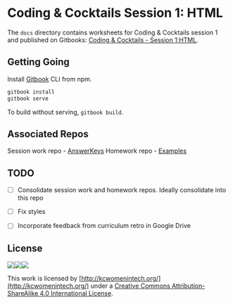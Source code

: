 # Coding & Cocktails Session 1: HTML

The `docs` directory contains worksheets for Coding & Cocktails session 1 and published on Gitbooks: [Coding & Cocktails - Session 1:HTML](https://www.gitbook.com/book/codingandcocktailskc/session-1-html/details).

## Getting Going
Install [Gitbook](https://www.npmjs.com/package/gitbook) CLI from npm.

```bash
gitbook install
gitbook serve
```
To build without serving, `gitbook build`.

## Associated Repos
Session work repo - [AnswerKeys](https://github.com/KansasCityWomeninTechnology/AnswerKeys)
Homework repo - [Examples](https://github.com/KansasCityWomeninTechnology/examples)

## TODO
- [ ] Consolidate session work and homework repos. Ideally consolidate into this repo
- [ ] Fix styles
- [ ] Incorporate feedback from curriculum retro in Google Drive


## License
![](https://lh6.googleusercontent.com/osprAumZLusoNUcKnPtOWMijWYLZ8ydrUS0gMTvMCoyhSVBd69InqiXqQjc7fH8iQiVbZLXvyyvPZXwKjeyHuPnrd2zJT1mYLa1WoziryvxOo0q7nvMnpfeeVPBgfqW0bnp1--wa)![](https://lh5.googleusercontent.com/AZZipN4uXuU6FkxA0zLbrq9EwMhky22oNI8UtjQ2-Kgzy64Jmbij_IKUwXDcqGjnHWSMg9h3ii2Dx_SLI871nVn56NyF1VnmDbkEL2m9sJ_9YYGpNC8kdiYepai1jAZLEWWt8iTW)![](https://lh6.googleusercontent.com/GSxH81qYzBJkBR39GbviwKcwxem0RbN8XTx_6BOHgziQ6OomnG-au25ZSdiNQ4rX2p2HanRGa8_SzTPhJ3SKW-Vrs6fJ8N9s0FLq1EVSwUZXrLZuUVONachwFWwqTr6PMpn1csnu)

This work is licensed by [http://kcwomenintech.org/](http://kcwomenintech.org/) under a [Creative Commons Attribution-ShareAlike 4.0 International License](http://creativecommons.org/licenses/by-sa/4.0/).
